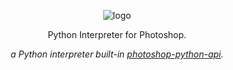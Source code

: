 <p align="center">
<img src="https://i.imgur.com/cjp1RH6.png" alt="logo">
</p>

<p align="center">Python Interpreter for Photoshop.</p>

<p align="center"><em>a Python interpreter built-in  <a href="https://github.com/loonghao/photoshop-python-api">photoshop-python-api</a>.</em></p>
